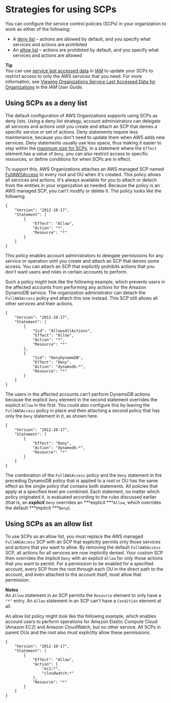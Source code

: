 # Strategies for using SCPs<a name="orgs_manage_policies_scps_strategies"></a>

You can configure the service control policies \(SCPs\) in your organization to work as either of the following:
+ A [deny list](#orgs_policies_denylist) – actions are allowed by default, and you specify what services and actions are prohibited
+ An [allow list](#orgs_policies_allowlist) – actions are prohibited by default, and you specify what services and actions are allowed

**Tip**  
You can use [service last accessed data](https://docs.aws.amazon.com/IAM/latest/UserGuide/access_policies_access-advisor.html) in [IAM](https://docs.aws.amazon.com/IAM/latest/UserGuide/introduction.html) to update your SCPs to restrict access to only the AWS services that you need\. For more information, see [Viewing Organizations Service Last Accessed Data for Organizations](https://docs.aws.amazon.com/IAM/latest/UserGuide/access_policies_access-advisor-view-data-orgs.html) in the *IAM User Guide\.* 

## Using SCPs as a deny list<a name="orgs_policies_denylist"></a>

The default configuration of AWS Organizations supports using SCPs as deny lists\. Using a deny list strategy, account administrators can delegate all services and actions until you create and attach an SCP that denies a specific service or set of actions\. Deny statements require less maintenance, because you don't need to update them when AWS adds new services\. Deny statements usually use less space, thus making it easier to stay within the [maximum size for SCPs](orgs_reference_limits.md#min-max-values)\. In a statement where the `Effect` element has a value of `Deny`, you can also restrict access to specific resources, or define conditions for when SCPs are in effect\. 

To support this, AWS Organizations attaches an AWS managed SCP named [FullAWSAccess](https://console.aws.amazon.com/organizations/?#/policies/p-FullAWSAccess) to every root and OU when it's created\. This policy allows all services and actions\. It's always available for you to attach or detach from the entities in your organization as needed\. Because the policy is an AWS managed SCP, you can't modify or delete it\. The policy looks like the following\.

```
{
    "Version": "2012-10-17",
    "Statement": [
        {
            "Effect": "Allow",
            "Action": "*",
            "Resource": "*"
        }
    ]
}
```

This policy enables account administrators to delegate permissions for any service or operation until you create and attach an SCP that denies some access\. You can attach an SCP that explicitly prohibits actions that you don't want users and roles in certain accounts to perform\.

Such a policy might look like the following example, which prevents users in the affected accounts from performing any actions for the Amazon DynamoDB service\. The organization administrator can detach the `FullAWSAccess` policy and attach this one instead\. This SCP still allows all other services and their actions\.

```
{
    "Version": "2012-10-17",
    "Statement": [
        {
            "Sid": "AllowsAllActions",
            "Effect": "Allow",
            "Action": "*",
            "Resource": "*"
        },
        {
            "Sid": "DenyDynamoDB", 
            "Effect": "Deny",
            "Action": "dynamodb:*",
            "Resource": "*"
        }
    ]
}
```

The users in the affected accounts can't perform DynamoDB actions because the explicit `Deny` element in the second statement overrides the explicit `Allow` in the first\. You could also configure this by leaving the `FullAWSAccess` policy in place and then attaching a second policy that has only the `Deny` statement in it, as shown here\.

```
{
    "Version": "2012-10-17",
    "Statement": [
        {
            "Effect": "Deny",
            "Action": "dynamodb:*",
            "Resource": "*"
        }
    ]
}
```

The combination of the `FullAWSAccess` policy and the `Deny` statement in the preceding DynamoDB policy that is applied to a root or OU has the same effect as the single policy that contains both statements\. All policies that apply at a specified level are combined\. Each statement, no matter which policy originated it, is evaluated according to the rules discussed earlier \(that is, an ***explicit*** `Deny` overrides an ***explicit ***`Allow`, which overrides the default ***implicit ***`Deny`\)\.

## Using SCPs as an allow list<a name="orgs_policies_allowlist"></a>

To use SCPs as an allow list, you must replace the AWS managed `FullAWSAccess` SCP with an SCP that explicitly permits only those services and actions that you want to allow\. By removing the default `FullAWSAccess` SCP, all actions for all services are now implicitly denied\. Your custom SCP then overrides the implicit `Deny` with an explicit `Allow` for only those actions that you want to permit\. For a permission to be enabled for a specified account, every SCP from the root through each OU in the direct path to the account, and even attached to the account itself, must allow that permission\.

**Notes**  
An `Allow` statement in an SCP permits the `Resource` element to only have a `"*"` entry\.
An `Allow` statement in an SCP can't have a `Condition` element at all\. 

An allow list policy might look like the following example, which enables account users to perform operations for Amazon Elastic Compute Cloud \(Amazon EC2\) and Amazon CloudWatch, but no other service\. All SCPs in parent OUs and the root also must explicitly allow these permissions\.

```
{
    "Version": "2012-10-17",
    "Statement": [
        {
            "Effect": "Allow",
            "Action": [
                "ec2:*",
                "cloudwatch:*"
            ],
            "Resource": "*"
        }
    ]
}
```